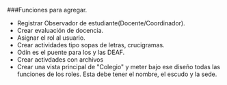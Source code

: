 ###Funciones para agregar. 
- Registrar Observador de estudiante(Docente/Coordinador).
- Crear evaluación de docencia.
- Asignar el rol al usuario.
- Crear actividades tipo sopas de letras, crucigramas.
- Odín es el puente para los y las DEAF.
- Crear activdades con archivos
- Crear una vista principal de "Colegio" y meter bajo ese diseño todas las funciones de los roles. Esta debe tener el nombre, el escudo y la sede. 
